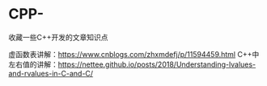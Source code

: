 # CPP-
收藏一些C++开发的文章知识点


虚函数表讲解：https://www.cnblogs.com/zhxmdefj/p/11594459.html
C++中左右值的讲解：https://nettee.github.io/posts/2018/Understanding-lvalues-and-rvalues-in-C-and-C/
